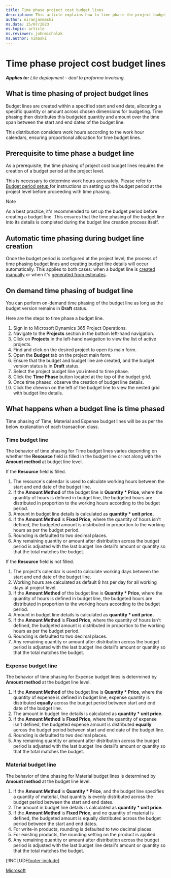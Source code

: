```yaml
---
title: Time phase project cost budget lines 
description: This article explains how to time phase the project budget lines and create budget line details. 
author: niranjanmaski
ms.date: 25/07/2023
ms.topic: article
ms.reviewer: johnmichalak
ms.author: nimaski
---
```


#  Time phase project cost budget lines

**_Applies to:_** _Lite deployment - deal to proforma invoicing._

## What is time phasing of project budget lines

Budget lines are created within a specified start and end date, allocating a specific quantity or amount across chosen dimensions for budgeting. Time phasing then  distributes this budgeted quantity and amount over the time span between the start and end dates of the budget line. 

This distribution considers work hours according to the work hour calendars, ensuring proportional allocation for time budget lines.

## Prerequisite to time phase a budget line

As a prerequisite, the time phasing of project cost budget lines requires the creation of a budget period at the project level. 

This is necessary to determine work hours accurately. Please refer to [Budget period setup ](budget-period-setup.md) for instructions on setting up the budget period at the project level before proceeding with time phasing.

> [!NOTE]
> As a best practice, it's recommended to set up the budget period before creating a budget line. This ensures that the time phasing of the budget line into its details is completed during the budget line creation process itself. 

## Automatic time phasing during budget line creation

Once the budget period is configured at the project level, the process of time phasing budget lines and creating budget line details will occur automatically. This applies to both cases: when a budget line is [created manually](create-delete-project-budget.md) or when it's [generated from estimates](create-project-budget-from-estimates.md).

## On demand time phasing of budget line

You can perform on-demand time phasing of the budget line as long as the budget version remains in **Draft** status. 

Here are the steps to time phase a budget line.

1. Sign in to Microsoft Dynamics 365 Project Operations.
1. Navigate to the **Projects** section in the bottom left-hand navigation.
1. Click on **Projects** in the left-hand navigation to view the list of active projects.
1. Find and click on the desired project to open its main form.
1. Open the **Budget** tab on the project main form.
1. Ensure that the budget and budget line are created, and the budget version status is in **Draft** status.
1. Select the project budget line you intend to time phase.
1. Click the **Time Phase** button located at the top of the budget grid.
1. Once time phased, observe the creation of budget line details.
1. Click the chevron on the left of the budget line to view the nested grid with budget line details.

## What happens when a budget line is time phased

Time phasing of Time, Material and Expense budget lines will be as per the below explanation of each transaction class.

### Time budget line

The behavior of time phasing for Time budget lines varies depending on whether the **Resource** field is filled in the budget line or not along with the **Amount method** at budget line level.

If the **Resource** field is filled. 

1. The resource's calendar is used to calculate working hours between the start and end date of the budget line.
1. If the **Amount Method** of the budget line is **Quantity * Price**, where the quantity of hours is defined in budget line, the budgeted hours are distributed in proportion to the working hours according to the budget period.
1. Amount in budget line details is calculated as **quantity * unit price.**
1. If the **Amount Method** is **Fixed Price**, where the quantity of hours isn't defined, the budgeted amount is distributed in proportion to the working hours as per the budget period.
1. Rounding is defaulted to two decimal places.
1. Any remaining quantity or amount after distribution across the budget period is adjusted with the last budget line detail's amount or quantity so that the total matches the budget.

If the **Resource** field is not filled.

1. The project's calendar is used to calculate working days between the start and end date of the budget line.
1. Working hours are calculated as default 8 hrs per day for all working days at project level.
1. If the **Amount Method** of the budget line is **Quantity * Price**, where the quantity of hours is defined in budget line, the budgeted hours are distributed in proportion to the working hours according to the budget period.
1. Amount in budget line details is calculated as **quantity * unit price.**
1. If the **Amount Method** is **Fixed Price**, where the quantity of hours isn't defined, the budgeted amount is distributed in proportion to the working hours as per the budget period.
1. Rounding is defaulted to two decimal places.
1. Any remaining quantity or amount after distribution across the budget period is adjusted with the last budget line detail's amount or quantity so that the total matches the budget.

### Expense budget line
The behavior of time phasing for Expense budget lines is determined by **Amount method** at the budget line level. 

1. If the **Amount Method** of the budget line is **Quantity * Price**, where the quantity of expense is defined in budget line, expense quantity is distributed **equally** across the budget period between start and end date of the budget line. 
1. The amount in budget line details is calculated as **quantity * unit price.**
1. If the **Amount Method** is **Fixed Price**, where the quantity of expense isn't defined, the budgeted expense amount is distributed **equally** across the budget period between start and end date of the budget line. 
1. Rounding is defaulted to two decimal places.
1. Any remaining quantity or amount after distribution across the budget period is adjusted with the last budget line detail's amount or quantity so that the total matches the budget.

### Material budget line
The behavior of time phasing for Material budget lines is determined by **Amount method** at the budget line level. 

1. If the **Amount Method** is **Quantity * Price**, and the budget line specifies a quantity of material, that quantity is evenly distributed across the budget period between the start and end dates.
1. The amount in budget line details is calculated as **quantity * unit price.**
1. If the **Amount Method** is **Fixed Price**, and no quantity of material is defined, the budgeted amount is equally distributed across the budget period between the start and end dates.
1. For write-in products, rounding is defaulted to two decimal places.
1. For existing products, the rounding setting on the product is applied.
1. Any remaining quantity or amount after distribution across the budget period is adjusted with the last budget line detail's amount or quantity so that the total matches the budget.
	
	
[!INCLUDE[footer-include](../../includes/footer-banner.md)]

[Microsoft](https://www.microsoft.com)
